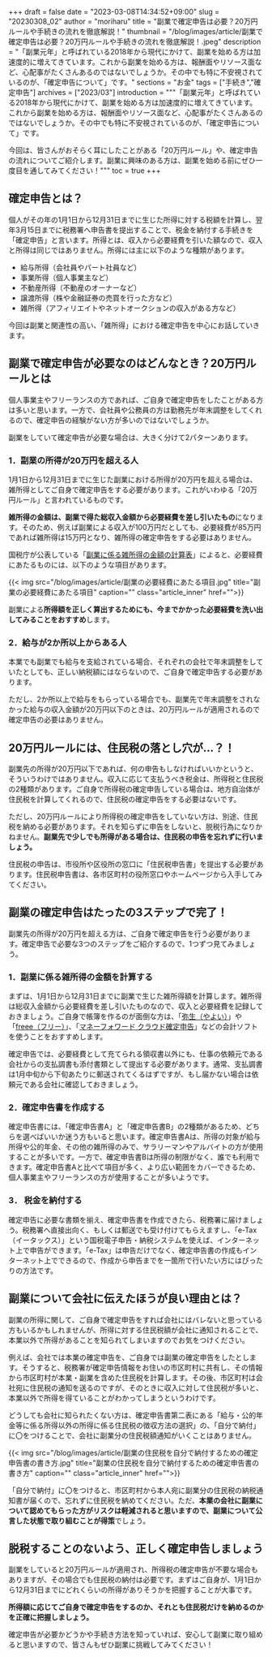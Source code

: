 +++
draft = false
date = "2023-03-08T14:34:52+09:00"
slug = "20230308_02"
author = "moriharu"
title = "副業で確定申告は必要？20万円ルールや手続きの流れを徹底解説！"
thumbnail = "/blog/images/article/副業で確定申告は必要？20万円ルールや手続きの流れを徹底解説！.jpeg"
description = "「副業元年」と呼ばれている2018年から現代にかけて、副業を始める方は加速度的に増えてきています。これから副業を始める方は、報酬面やリソース面など、心配事がたくさんあるのではないでしょうか。その中でも特に不安視されているのが、「確定申告について」です。"
sections = "お金"
tags = ["手続き","確定申告"]
archives = ["2023/03"]
introduction = """「副業元年」と呼ばれている2018年から現代にかけて、副業を始める方は加速度的に増えてきています。
これから副業を始める方は、報酬面やリソース面など、心配事がたくさんあるのではないでしょうか。その中でも特に不安視されているのが、「確定申告について」です。

今回は、皆さんがおそらく耳にしたことがある「20万円ルール」や、確定申告の流れについてご紹介します。副業に興味のある方は、副業を始める前にぜひ一度目を通してみてください！"""
toc = true
+++
## 確定申告とは？
個人がその年の1月1日から12月31日までに生じた所得に対する税額を計算し、翌年3月15日までに税務署へ申告書を提出することで、税金を納付する手続きを「確定申告」と言います。所得とは、収入から必要経費を引いた額なので、収入と所得は同じではありません。所得には主に以下のような種類があります。

* 給与所得（会社員やパート社員など）
* 事業所得（個人事業主など）
* 不動産所得（不動産のオーナーなど）
* 譲渡所得（株や金融証券の売買を行った方など）
* 雑所得（アフィリエイトやネットオークションの収入がある方など）

今回は副業と関連性の高い、「雑所得」における確定申告を中心にお話していきます。

## 副業で確定申告が必要なのはどんなとき？20万円ルールとは
個人事業主やフリーランスの方であれば、ご自身で確定申告をしたことがある方は多いと思います。一方で、会社員や公務員の方は勤務先が年末調整をしてくれるので、確定申告の経験がない方が多いのではないでしょうか。

副業をしていて確定申告が必要な場合は、大きく分けて2パターンあります。

### 1．副業の所得が20万円を超える人
1月1日から12月31日までに生じた副業における所得が20万円を超える場合は、雑所得としてご自身で確定申告をする必要があります。これがいわゆる「20万円ルール」と言われているものです。

**雑所得の金額は、副業で得た総収入金額から必要経費を差し引いたもの**になります。そのため、例えば副業による収入が100万円だとしても、必要経費が85万円であれば雑所得は15万円となり、雑所得の確定申告をする必要はありません。

国税庁が公表している「[副業に係る雑所得の金額の計算表](https://www.nta.go.jp/taxes/shiraberu/shinkoku/tebiki/2019/kisairei/sp/pdf/03.pdf)」によると、必要経費にあたるものには、以下のような項目があります。

{{< img src="/blog/images/article/副業の必要経費にあたる項目.jpg" title="副業の必要経費にあたる項目" caption="" class="article_inner" href="">}}

副業による**所得額を正しく算出するためにも、今までかかった必要経費を洗い出してみることをおすすめ**します。

### 2．給与が2か所以上からある人
本業でも副業でも給与を支給されている場合、それぞれの会社で年末調整をしていたとしても、正しい納税額にはならないので、ご自身で確定申告する必要があります。

ただし、2か所以上で給与をもらっている場合でも、副業先で年末調整をされなかった給与の収入金額が20万円以下のときは、20万円ルールが適用されるので確定申告の必要はありません。

## 20万円ルールには、住民税の落とし穴が…？！
副業先の所得が20万円以下であれば、何の申告もしなければいいかというと、そういうわけではありません。収入に応じて支払うべき税金は、所得税と住民税の2種類があります。ご自身で所得税の確定申告している場合は、地方自治体が住民税を計算してくれるので、住民税の確定申告をする必要はないです。

ただし、20万円ルールにより所得税の確定申告をしていない方は、別途、住民税を納める必要があります。それを知らずに申告をしないと、脱税行為になりかねません。**副業先で少しでも所得がある場合は、住民税の申告を忘れずに行いましょう。**


住民税の申告は、市役所や区役所の窓口に「住民税申告書」を提出する必要があります。住民税申告書は、各市区町村の役所窓口やホームページから入手してみてください。

## 副業の確定申告はたったの3ステップで完了！
副業先の所得が20万円を超える方は、ご自身で確定申告を行う必要があります。確定申告で必要な3つのステップをご紹介するので、1つずつ見てみましょう。

### 1．副業に係る雑所得の金額を計算する
まずは、1月1日から12月31日までに副業で生じた雑所得額を計算します。雑所得は総収入金額から必要経費を差し引いたものなので、収入と必要経費を記録しておきましょう。ご自身で帳簿を作るのが面倒な方は、「[弥生（やよい）](https://www.yayoi-kk.co.jp/products/shinkoku-ol.html)」や「[freee（フリー）](https://www.freee.co.jp/lp/kakuteishinkoku/10_2/)」、「[マネーフォワード クラウド確定申告](https://biz.moneyforward.com/tax_return/)」などの会計ソフトを使うことをおすすめします。

確定申告では、必要経費として充てられる領収書以外にも、仕事の依頼元である会社からの支払調書も添付書類として提出する必要があります。通常、支払調書は1月中旬から下旬あたりに郵送されてくるはずですが、もし届かない場合は依頼元である会社に確認しておきましょう。

### 2．確定申告書を作成する
確定申告書には、「確定申告書A」と「確定申告書B」の2種類があるため、どちらを選べばいいか迷う方もいると思います。確定申告書Aは、所得の対象が給与所得や公的年金、その他の雑所得のみで、サラリーマンやアルバイトの方が使用することが多いです。一方で、確定申告書Bは所得の制限がなく、誰でも利用できます。確定申告書Aと比べて項目が多く、より広い範囲をカバーできるため、個人事業主やフリーランスの方が使用することが多いようです。

### 3． 税金を納付する
確定申告に必要な書類を揃え、確定申告書を作成できたら、税務署に届けましょう。税務署へ直接出向く、もしくは郵送でも受け付けてもらえますし、「e-Tax（イータックス）」という国税電子申告・納税システムを使えば、インターネット上で申告ができます。「e-Tax」は申告だけでなく、確定申告書の作成もインターネット上でできるので、作成から申告までを一箇所で行いたい方にはぴったりの方法です。

## 副業について会社に伝えたほうが良い理由とは？
副業の所得に関して、ご自身で確定申告をすれば会社にはバレないと思っている方もいるかもしれませんが、所得に対する住民税額が会社に通知されることで、本業以外で所得があることを知られてしまいますのでお気をつけください。

例えば、会社では本業の確定申告を、ご自身では副業の確定申告をしたとします。そうすると、税務署が確定申告情報をお住いの市区町村に共有し、その情報から市区町村が本業・副業を含めた住民税を計算します。その後、市区町村は会社宛に住民税の通知を送るのですが、そのときに収入に対して住民税が多いと、本業以外で所得を得ていることがわかってしまうというわけです。

どうしても会社に知られたくない方は、確定申告書第二表にある「給与・公的年金等に係る所得以外の所得に係る住民税の徴収方法の選択」の、「自分で納付」に〇をつけることで、会社に副業分の住民税額通知がいくことはありません。

{{< img src="/blog/images/article/副業の住民税を自分で納付するための確定申告書の書き方.jpg" title="副業の住民税を自分で納付するための確定申告書の書き方" caption="" class="article_inner" href="">}}

「自分で納付」に〇をつけると、市区町村から本人宛に副業分の住民税の納税通知書が届くので、忘れずに住民税を納めてください。ただ、**本業の会社に副業について認めてもらった方がリスクは軽減されると思いますので、副業について公言した状態で取り組むことが得策**でしょう。

## 脱税することのないよう、正しく確定申告しましょう
副業をしていると20万円ルールが適用され、所得税の確定申告が不要な場合もありますが、その場合でも住民税の納付は必要です。まずはご自身が、1月1日から12月31日までにどれくらいの所得がありそうかを把握することが大事です。

**所得額に応じてご自身で確定申告をするのか、それとも住民税だけを納めるのかを正確に把握しましょう。**


確定申告が必要かどうかや手続き方法を知っていれば、安心して副業に取り組めると思いますので、皆さんもぜひ副業に挑戦してみてください！
